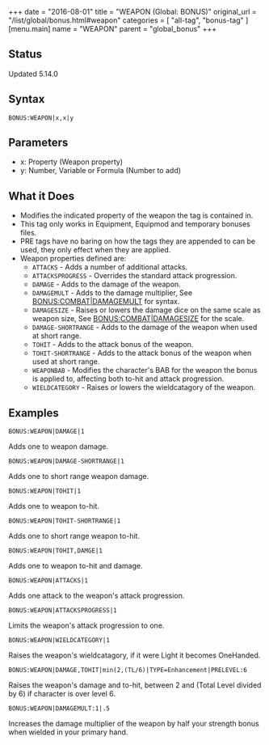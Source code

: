 +++
date = "2016-08-01"
title = "WEAPON (Global: BONUS)"
original_url = "/list/global/bonus.html#weapon"
categories = [ "all-tag", "bonus-tag" ]
[menu.main]
    name = "WEAPON"
    parent = "global_bonus"
+++

## Status

Updated 5.14.0

## Syntax

`BONUS:WEAPON|x,x|y`

## Parameters

-   x: Property (Weapon property)
-   y: Number, Variable or Formula (Number to add)



What it Does
------------

-   Modifies the indicated property of the weapon the tag is
    contained in.
-   This tag only works in Equipment, Equipmod and temporary
    bonuses files.
-   PRE tags have no baring on how the tags they are appended to can be
    used, they only effect when they are applied.
-   Weapon properties defined are:
    -   `ATTACKS` - Adds a number of additional attacks.
    -   `ATTACKSPROGRESS` - Overrides the standard attack progression.
    -   `DAMAGE` - Adds to the damage of the weapon.
    -   `DAMAGEMULT` - Adds to the damage multiplier, See
        [BONUS:COMBAT|DAMAGEMULT](/list/global/bonus/combat.html)
        for syntax.
    -   `DAMAGESIZE` - Raises or lowers the damage dice on the same
        scale as weapon size, See
        [BONUS:COMBAT|DAMAGESIZE](/list/global/bonus/combat.html) for
        the scale.
    -   `DAMAGE-SHORTRANGE` - Adds to the damage of the weapon when used
        at short range.
    -   `TOHIT` - Adds to the attack bonus of the weapon.
    -   `TOHIT-SHORTRANGE` - Adds to the attack bonus of the weapon when
        used at short range.
    -   `WEAPONBAB` - Modifies the character's BAB for the weapon the
        bonus is applied to, affecting both to-hit and
        attack progression.
    -   `WIELDCATEGORY` - Raises or lowers the wieldcatagory of
        the weapon.

Examples
--------

`BONUS:WEAPON|DAMAGE|1`

Adds one to weapon damage.

`BONUS:WEAPON|DAMAGE-SHORTRANGE|1`

Adds one to short range weapon damage.

`BONUS:WEAPON|TOHIT|1`

Adds one to weapon to-hit.

`BONUS:WEAPON|TOHIT-SHORTRANGE|1`

Adds one to short range weapon to-hit.

`BONUS:WEAPON|TOHIT,DAMGE|1`

Adds one to weapon to-hit and damage.

`BONUS:WEAPON|ATTACKS|1`

Adds one attack to the weapon's attack progression.

`BONUS:WEAPON|ATTACKSPROGRESS|1`

Limits the weapon's attack progression to one.

`BONUS:WEAPON|WIELDCATEGORY|1`

Raises the weapon's wieldcatagory, if it were Light it becomes
OneHanded.

`BONUS:WEAPON|DAMAGE,TOHIT|min(2,(TL/6)|TYPE=Enhancement|PRELEVEL:6`

Raises the weapon's damage and to-hit, between 2 and (Total Level
divided by 6) if character is over level 6.

`BONUS:WEAPON|DAMAGEMULT:1|.5`

Increases the damage multiplier of the weapon by half your strength
bonus when wielded in your primary hand.


